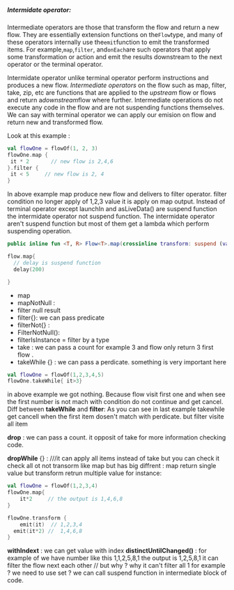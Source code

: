 ##### Intermidate operator:

Intermediate operators are those that transform the flow and return a new
flow. They are essentially extension functions on the`Flow`type, and many
of these operators internally use the`emit`function to emit the
transformed items. For example,`map`,`filter`, and`onEach`are such
operators that apply some transformation or action and emit the results
downstream to the next operator or the terminal operator.

Intermidate operator unlike terminal operator perform instructions and
produces a new flow. *Intermediate operators* on the flow such as map, filter, take, zip, etc
are functions that are applied to the *upstream* flow or flows and return
a*downstream*flow where further. Intermediate operations do not execute any code in the flow and are not suspending functions themselves. We can say with terminal operator we can apply our emision on flow and return new and transformed flow.

Look at this example :
```kt
val flowOne = flowOf(1, 2, 3)
flowOne.map {
 it * 2       // new flow is 2,4,6
}.filter {
 it < 5     // new flow is 2, 4
}
```
In above example map produce new flow and delivers to filter operator. filter condition no longer apply of 1,2,3 value it is apply on map output. Instead of terminal operator except launchIn and asLiveData() are suspend function the intermidate operator not suspend function. The intermidate operator aren't suspend function but most of them get a lambda which perform suspending operation.

```kt
public inline fun <T, R> Flow<T>.map(crossinline transform: suspend (value: T) -> R)
```
```kt
flow.map{
  // delay is suspend function
  delay(200)    

}
```
- map
- mapNotNull :
- filter null result
- filter{}: we can pass predicate
- filterNot{} :
- FilterNotNull():
- filterIsInstance<T> = filter by a type
- take : we can pass a count for example 3 and flow only return 3 first flow .
- takeWhile {} : we can pass a perdicate. something is very important here

```kt
val flowOne = flowOf(1,2,3,4,5)
flowOne.takeWhile{ it>3}
```

in above example we got nothing. Because flow visit first one and when see the first number is not mach with condition do not continue and get cancel.
Diff between **takeWhile** and **filter**: As you can see in last example takewhile get cancell when the first item dosen't match with perdicate. but filter visite all item

**drop** :  we can pass a count. it opposit of take for more information checking code.

**dropWhile** {} : ///it can apply all items instead of take but you can check it check all ot not transorm like map but has big diffrent : map return single value but transform retrun multiple value for instance:

```kt
val flowOne = flowOf(1,2,3,4)
flowOne.map{
    it*2     // the output is 1,4,6,8
}

flowOne.transform {
    emit(it)  // 1,2,3,4
  emit(it*2) //  1,4,6,8 
}
```

**withIndext** :  we can get value with index
**distinctUntilChanged()** :  for example of we have number like this
1,1,2,5,8,1 the output is 1,2,5,8,1 it can filter the flow next each other // but why ? why it can't
filter all 1 for example ? we need to use set ?
we can call suspend function in intermediate block of code.
